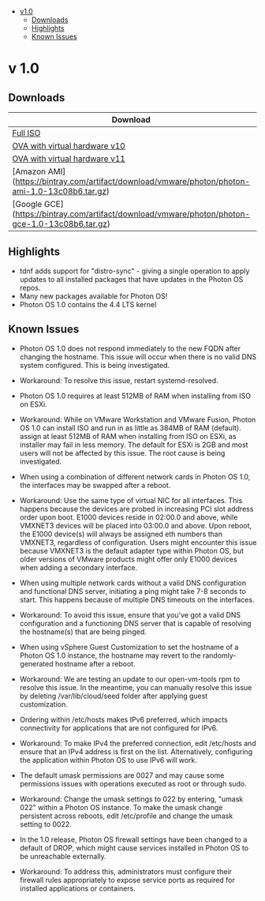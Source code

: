 - [v1.0](#v1)
  - [Downloads](#downloads)
  - [Highlights](#highlights)
  - [Known Issues](#known-issues)
  
# v 1.0

## Downloads
| Download | Size | sha1 checksum | md5 checksum |
| --- | --- | --- | --- |
| [Full ISO](https://bintray.com/artifact/download/vmware/photon/photon-1.0-13c08b6.iso) | 2.1GB | a3acb6922c93e2b0cdc186abd5352bb0e61b986b | 60225fb97e6a702864795743db197335 |
| [OVA with virtual hardware v10](https://bintray.com/artifact/download/vmware/photon/photon-custom-hw10-1.0-13c08b6-GA.ova) | 199.8MB | 91760496427b277942fb9492fd48938cfc374edd | d8d02667a869c973ef7aa5c25d207748 |
| [OVA with virtual hardware v11](https://bintray.com/artifact/download/vmware/photon/photon-custom-hw11-1.0-13c08b6-GA.ova) | 199.8MB | 2cd6e4ff31f901f1b97aca279404d7ddaf42f44d | d30309abb4bec167d8c79daee6045dd4 |
| [Amazon AMI] (https://bintray.com/artifact/download/vmware/photon/photon-ami-1.0-13c08b6.tar.gz) | 148.5MB | e111281baabe82beaafcb6a3e17e6aec86c4acf6 | 0d2b86deca6d29323dc4877cf05c6bcc |
| [Google GCE] (https://bintray.com/artifact/download/vmware/photon/photon-gce-1.0-13c08b6.tar.gz) | 411.7MB | 6d0e6f52379fedeb22b744aabaf681e8cc5e4fbe | af9d0e8e44c4d0a031b694885acde540 |

## Highlights
- tdnf adds support for "distro-sync" - giving a single operation to apply updates to all installed packages that have updates in the Photon OS repos.
- Many new packages available for Photon OS!
- Photon OS 1.0 contains the 4.4 LTS kernel

## Known Issues

- Photon OS 1.0 does not respond immediately to the new FQDN after changing the hostname. This issue will occur when there is no valid DNS system configured. This is being investigated.
 - Workaround: To resolve this issue, restart systemd-resolved.

- Photon OS 1.0 requires at least 512MB of RAM when installing from ISO on ESXi. 
 - Workaround:  While on VMware Workstation and VMware Fusion, Photon OS 1.0 can install ISO and run in as little as 384MB of RAM (default). assign at least 512MB of RAM when installing from ISO on ESXi, as installer may fail in less memory. The default for ESXi is 2GB and most users will not be affected by this issue. The root cause is being investigated.

- When using a combination of different network cards in Photon OS 1.0, the interfaces may be swapped after a reboot. 
 - Workaround: Use the same type of virtual NIC for all interfaces. This happens because the devices are probed in increasing PCI slot address order upon boot. E1000 devices reside in 02:00.0 and above, while VMXNET3 devices will be placed into 03:00.0 and above. Upon reboot, the E1000 device(s) will always be assigned eth numbers than VMXNET3, regardless of configuration. Users might encounter this issue because VMXNET3 is the default adapter type within Photon OS, but older versions of VMware products might offer only E1000 devices when adding a secondary interface.

- When using multiple network cards without a valid DNS configuration and functional DNS server, initiating a ping might take 7-8 seconds to start. This happens because of multiple DNS timeouts on the interfaces.
 - Workaround: To avoid this issue, ensure that you've got a valid DNS configuration and a functioning DNS server that is capable of resolving the hostname(s) that are being pinged. 

- When using vSphere Guest Customization to set the hostname of a Photon OS 1.0 instance, the hostname may revert to the randomly-generated hostname after a reboot. 
 - Workaround: We are testing an update to our open-vm-tools rpm to resolve this issue. In the meantime, you can manually resolve this issue by deleting /var/lib/cloud/seed folder after applying guest customization. 

- Ordering within /etc/hosts makes IPv6 preferred, which impacts connectivity for applications that are not configured for IPv6.
 - Workaround: To make IPv4 the preferred connection, edit /etc/hosts and ensure that an IPv4 address is first on the list. Alternatively, configuring the application within Photon OS to use IPv6 will work. 

- The default umask permissions are 0027 and may cause some permissions issues with operations executed as root or through sudo.
 - Workaround: Change the umask settings to 022 by entering, "umask 022" within a Photon OS instance. To make the umask change persistent across reboots, edit /etc/profile and change the umask setting to 0022. 

- In the 1.0 release, Photon OS firewall settings have been changed to a default of DROP, which might cause services installed in Photon OS to be unreachable externally.
 - Workaround: To address this, administrators must configure their firewall rules appropriately to expose service ports as required for installed applications or containers. 
